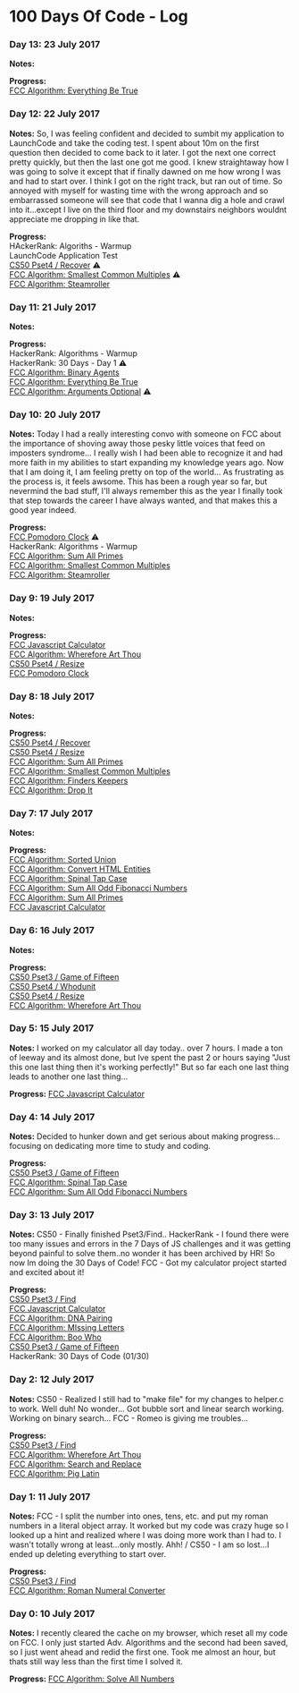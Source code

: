 # 100 Days Of Code - Log

### Day 13: 23 July 2017

**Notes:** 

**Progress:** <br>
[FCC Algorithm: Everything Be True](https://github.com/cndragn/FreeCodeCamp/blob/master/intermediate-algorithm-scripting/20-everything-be-true.js)<br>


### Day 12: 22 July 2017

**Notes:** 
So, I was feeling confident and decided to sumbit my application to LaunchCode and take the coding test.  I spent about 10m on the first question then decided to come back to it later. I got the next one correct pretty quickly, but then the last one got me good.  I knew straightaway how I was going to solve it except that if finally dawned on me how wrong I was and had to start over.  I think I got on the right track, but ran out of time. So annoyed with myself for wasting time with the wrong approach and so embarrassed someone will see that code that I wanna dig a hole and crawl into it...except I live on the third floor and my downstairs neighbors wouldnt appreciate me dropping in like that.

**Progress:** <br>
HAckerRank: Algoriths - Warmup<br>
LaunchCode Application Test<br>
[CS50 Pset4 / Recover](https://github.com/cndragn/CS50x/tree/master/pset4/recover) :warning:<br>
[FCC Algorithm: Smallest Common Multiples](https://github.com/cndragn/FreeCodeCamp/blob/master/intermediate-algorithm-scripting/15-sum-all-multiples.js) :warning:<br>
[FCC Algorithm: Steamroller](https://github.com/cndragn/FreeCodeCamp/blob/master/intermediate-algorithm-scripting/18-steamroller.js)

### Day 11: 21 July 2017

**Notes:** 

**Progress:** <br>
HackerRank: Algorithms - Warmup <br>
HackerRank: 30 Days - Day 1 :warning:<br>
[FCC Algorithm: Binary Agents](https://github.com/cndragn/FreeCodeCamp/blob/master/intermediate-algorithm-scripting/19-binary-agents.js) <br>
[FCC Algorithm: Everything Be True](https://github.com/cndragn/FreeCodeCamp/blob/master/intermediate-algorithm-scripting/20-everything-be-true.js)<br>
[FCC Algorithm: Arguments Optional](https://github.com/cndragn/FreeCodeCamp/blob/master/intermediate-algorithm-scripting/21-arguments-optional.js) :warning:

### Day 10: 20 July 2017

**Notes:** 
Today I had a really interesting convo with someone on FCC about the importance of shoving away those pesky little voices that feed on imposters syndrome...  I really wish I had been able to recognize it and had more faith in my abilities to start expanding my knowledge years ago.  Now that I am doing it, I am feeling pretty on top of the world...  As frustrating as the process is, it feels awsome. This has been a rough year so far, but nevermind the bad stuff, I'll always remember this as the year I finally took that step towards the career I have always wanted, and that makes this a good year indeed.

**Progress:** <br>
[FCC Pomodoro Clock](https://github.com/cndragn/pomodoro) :warning:<br>
HackerRank: Algorithms - Warmup <br>
[FCC Algorithm: Sum All Primes](https://github.com/cndragn/FreeCodeCamp/blob/master/intermediate-algorithm-scripting/14-sum-all-primes.js)<br>
[FCC Algorithm: Smallest Common Multiples](https://github.com/cndragn/FreeCodeCamp/blob/master/intermediate-algorithm-scripting/15-sum-all-multiples.js)<br>
[FCC Algorithm: Steamroller](https://github.com/cndragn/FreeCodeCamp/blob/master/intermediate-algorithm-scripting/18-steamroller.js)


### Day 9: 19 July 2017

**Notes:** 

**Progress:** <br>
[FCC Javascript Calculator](https://github.com/cndragn/javascript-calculator)<br>
[FCC Algorithm: Wherefore Art Thou](https://github.com/cndragn/FreeCodeCamp/blob/master/intermediate-algorithm-scripting/4-wherefore-art-thou.js)<br>
[CS50 Pset4 / Resize](https://github.com/cndragn/CS50x/tree/master/pset4/resize)<br>
[FCC Pomodoro Clock](https://github.com/cndragn/pomodoro)

### Day 8: 18 July 2017

**Notes:** 

**Progress:** <br>
[CS50 Pset4 / Recover](https://github.com/cndragn/CS50x/tree/master/pset4/recover)<br>
[CS50 Pset4 / Resize](https://github.com/cndragn/CS50x/tree/master/pset4/resize)<br>
[FCC Algorithm: Sum All Primes](https://github.com/cndragn/FreeCodeCamp/blob/master/intermediate-algorithm-scripting/14-sum-all-primes.js)<br>
[FCC Algorithm: Smallest Common Multiples](https://github.com/cndragn/FreeCodeCamp/blob/master/intermediate-algorithm-scripting/15-sum-all-multiples.js)<br>
[FCC Algorithm: Finders Keepers](https://github.com/cndragn/FreeCodeCamp/blob/master/intermediate-algorithm-scripting/16-finders-keepers.js)<br>
[FCC Algorithm: Drop It](https://github.com/cndragn/FreeCodeCamp/blob/master/intermediate-algorithm-scripting/17-drop-it.js)

### Day 7: 17 July 2017

**Notes:** 

**Progress:** <br>
[FCC Algorithm: Sorted Union](https://github.com/cndragn/FreeCodeCamp/blob/master/intermediate-algorithm-scripting/10-sorted-union.js)<br>
[FCC Algorithm: Convert HTML Entities](https://github.com/cndragn/FreeCodeCamp/blob/master/intermediate-algorithm-scripting/11-convert-html-entities.js)<br>
[FCC Algorithm: Spinal Tap Case](https://github.com/cndragn/FreeCodeCamp/blob/master/intermediate-algorithm-scripting/12-spinal-tap-case.js)<br>
[FCC Algorithm: Sum All Odd Fibonacci Numbers](https://github.com/cndragn/FreeCodeCamp/blob/master/intermediate-algorithm-scripting/13-sum-all-odd-fibonacci-numbers.js)<br>
[FCC Algorithm: Sum All Primes](https://github.com/cndragn/FreeCodeCamp/blob/master/intermediate-algorithm-scripting/14-sum-all-primes.js)<br>
[FCC Javascript Calculator](https://github.com/cndragn/javascript-calculator)

### Day 6: 16 July 2017

**Notes:** 

**Progress:** <br>
[CS50 Pset3 / Game of Fifteen](https://github.com/cndragn/CS50x/tree/master/pset3/fifteen)<br>
[CS50 Pset4 / Whodunit](https://github.com/cndragn/CS50x/tree/master/pset4/whodunit) <br>
[CS50 Pset4 / Resize](https://github.com/cndragn/CS50x/tree/master/pset4/resize)<br>
[FCC Algorithm: Wherefore Art Thou](https://github.com/cndragn/FreeCodeCamp/blob/master/intermediate-algorithm-scripting/4-wherefore-art-thou.js)
### Day 5: 15 July 2017

**Notes:** I worked on my calculator all day today.. over 7 hours.  I made a ton of leeway and its almost done, but Ive spent the past 2 or hours saying "Just this one last thing then it's working perfectly!" But so far each one last thing leads to another one last thing... 

**Progress:** [FCC Javascript Calculator](https://github.com/cndragn/javascript-calculator)

### Day 4: 14 July 2017

**Notes:** Decided to hunker down and get serious about making progress...  focusing on dedicating more time to study and coding.

**Progress:** <br>
[CS50 Pset3 / Game of Fifteen](https://github.com/cndragn/CS50x/tree/master/pset3/fifteen)<br>
[FCC Algorithm: Spinal Tap Case](https://github.com/cndragn/FreeCodeCamp/blob/master/intermediate-algorithm-scripting/12-spinal-tap-case.js) <br>
[FCC Algorithm: Sum All Odd Fibonacci Numbers](https://github.com/cndragn/FreeCodeCamp/blob/master/intermediate-algorithm-scripting/13-sum-all-odd-fibonacci-numbers.js)

### Day 3: 13 July 2017

**Notes:** CS50 - Finally finished Pset3/Find.. HackerRank - I found there were too many issues and errors in the 7 Days of JS challenges and it was getting beyond painful to solve them..no wonder it has been archived by HR! So now Im doing the 30 Days of Code! FCC - Got my calculator project started and excited about it!

**Progress:** <br>
[CS50 Pset3 / Find](https://github.com/cndragn/CS50x/tree/master/pset3/find)<br>
[FCC Javascript Calculator](https://github.com/cndragn/javascript-calculator) <br>
[FCC Algorithm: DNA Pairing](https://github.com/cndragn/FreeCodeCamp/blob/master/intermediate-algorithm-scripting/7-dna-pariing.js) <br>
[FCC Algorithm: MIssing Letters](https://github.com/cndragn/FreeCodeCamp/blob/master/intermediate-algorithm-scripting/8-missing-letters.js) <br>
[FCC Algorithm: Boo Who](https://github.com/cndragn/FreeCodeCamp/blob/master/intermediate-algorithm-scripting/09-boo-who.js)  <br>
[CS50 Pset3 / Game of Fifteen](https://github.com/cndragn/CS50x/tree/master/pset3/fifteen)<br>
HackerRank: 30 Days of Code (01/30)

### Day 2: 12 July 2017

**Notes:** CS50 - Realized I still had to "make file" for my changes to helper.c to work. Well duh!  No wonder... Got bubble sort and linear search working. Working on binary search... FCC - Romeo is giving me troubles...

**Progress:** <br>
[CS50 Pset3 / Find](https://github.com/cndragn/CS50x/tree/master/pset3/find) <br>
[FCC Algorithm: Wherefore Art Thou](https://github.com/cndragn/FreeCodeCamp/blob/master/intermediate-algorithm-scripting/4-wherefore-art-thou.js)<br>
[FCC Algorithm: Search and Replace](https://github.com/cndragn/FreeCodeCamp/blob/master/intermediate-algorithm-scripting/5-search-and-replace.js) <br>
[FCC Algorithm: Pig Latin](https://github.com/cndragn/FreeCodeCamp/blob/master/intermediate-algorithm-scripting/6-pig-latin.js)

### Day 1: 11 July 2017

**Notes:** FCC - I split the number into ones, tens, etc. and put my roman numbers in a literal object array. It worked but my code was crazy huge so I looked up a hint and realized where I was doing more work than I had to.  I wasn't totally wrong at least...only mostly. Ahh! / CS50 - I am so lost...I ended up deleting everything to start over.

**Progress:** <br>
[CS50 Pset3 / Find](https://github.com/cndragn/CS50x/tree/master/pset3/find) <br>
[FCC Algorithm: Roman Numeral Converter](https://github.com/cndragn/FreeCodeCamp/blob/master/intermediate-algorithm-scripting/3-roman-numeral-converter.js)

### Day 0: 10 July 2017

**Notes:** I recently cleared the cache on my browser, which reset all my code on FCC.  I only just started Adv. Algorithms and the second had been saved, so I just went ahead and redid the first one.  Took me almost an hour, but thats still way less than the first time I solved it.

**Progress:** [FCC Algorithm: Solve All Numbers](https://github.com/cndragn/FreeCodeCamp/blob/master/intermediate-algorithm-scripting/1-sum-all-numbers.js) 
